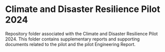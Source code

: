 # Climate and Disaster Resilience Pilot 2024

Repository folder associated with the Climate and Disaster Resilience Pilot 2024. 
This folder contains supplementary reports and supporting documents related to the pilot and the pilot Engineering Report.
